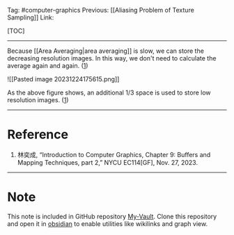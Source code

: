 Tag: #computer-graphics 
Previous: [[Aliasing Problem of Texture Sampling]]
Link: 

[TOC]

---

Because [[Area Averaging|area averaging]] is slow, we can store the decreasing resolution images. In this way, we don't need to calculate the average again and again. (<u>1</u>)

![[Pasted image 20231224175615.png]]

As the above figure shows, an additional $1/3$ space is used to store low resolution images. (<u>1</u>)

---

# Reference

1. 林奕成, “Introduction to Computer Graphics, Chapter 9: Buffers and Mapping Techniques, part 2,” NYCU EC114[GF], Nov. 27, 2023.

---

# Note

This note is included in GitHub repository [My-Vault](https://github.com/LittleD3092/My-Vault.git). Clone this repository and open it in [obsidian](https://obsidian.md/) to enable utilities like wikilinks and graph view.